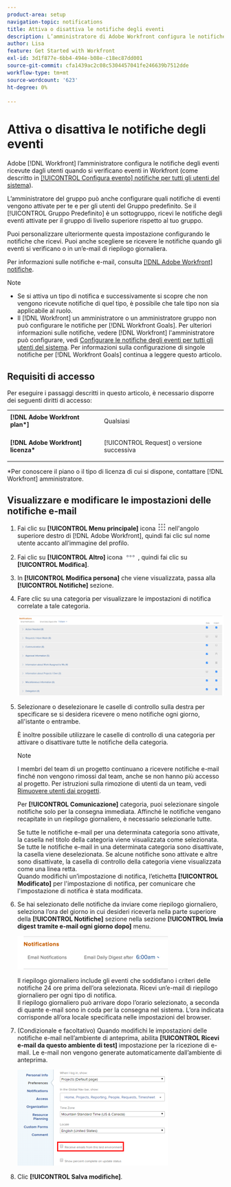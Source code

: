 ```yaml
---
product-area: setup
navigation-topic: notifications
title: Attiva o disattiva le notifiche degli eventi
description: L’amministratore di Adobe Workfront configura le notifiche degli eventi ricevute dagli utenti quando si verificano eventi in Workfront.
author: Lisa
feature: Get Started with Workfront
exl-id: 3d1f877e-6bb4-494e-b08e-c18ec87dd001
source-git-commit: cfa1439ac2c08c5304457041fe246639b7512dde
workflow-type: tm+mt
source-wordcount: '623'
ht-degree: 0%

---
```


# Attiva o disattiva le notifiche degli eventi

Adobe [!DNL Workfront] l’amministratore configura le notifiche degli eventi ricevute dagli utenti quando si verificano eventi in Workfront (come descritto in [[!UICONTROL Configura evento] notifiche per tutti gli utenti del sistema](../../administration-and-setup/manage-workfront/emails/configure-event-notifications-for-everyone-in-the-system.md)).

L’amministratore del gruppo può anche configurare quali notifiche di eventi vengono attivate per te e per gli utenti del Gruppo predefinito. Se il [!UICONTROL Gruppo Predefinito] è un sottogruppo, ricevi le notifiche degli eventi attivate per il gruppo di livello superiore rispetto al tuo gruppo.

Puoi personalizzare ulteriormente questa impostazione configurando le notifiche che ricevi. Puoi anche scegliere se ricevere le notifiche quando gli eventi si verificano o in un’e-mail di riepilogo giornaliera.

Per informazioni sulle notifiche e-mail, consulta [[!DNL Adobe Workfront] notifiche](../../workfront-basics/using-notifications/wf-notifications.md).

>[!NOTE]
>
>* Se si attiva un tipo di notifica e successivamente si scopre che non vengono ricevute notifiche di quel tipo, è possibile che tale tipo non sia applicabile al ruolo.
>* Il [!DNL Workfront] un amministratore o un amministratore gruppo non può configurare le notifiche per [!DNL Workfront Goals]. Per ulteriori informazioni sulle notifiche, vedere [!DNL Workfront] l&#39;amministratore può configurare, vedi [Configurare le notifiche degli eventi per tutti gli utenti del sistema](../../administration-and-setup/manage-workfront/emails/configure-event-notifications-for-everyone-in-the-system.md). Per informazioni sulla configurazione di singole notifiche per [!DNL Workfront Goals] continua a leggere questo articolo.
>

## Requisiti di accesso

Per eseguire i passaggi descritti in questo articolo, è necessario disporre dei seguenti diritti di accesso:

<table style="table-layout:auto"> 
 <col> 
 </col> 
 <col> 
 </col> 
 <tbody> 
  <tr> 
   <td role="rowheader"><strong>[!DNL Adobe Workfront plan*]</strong></td> 
   <td> <p>Qualsiasi</p> </td> 
  </tr> 
  <tr> 
   <td role="rowheader"><strong>[!DNL Adobe Workfront] licenza*</strong></td> 
   <td> <p>[!UICONTROL Request] o versione successiva</p> </td> 
  </tr> 
 </tbody> 
</table>

&#42;Per conoscere il piano o il tipo di licenza di cui si dispone, contattare [!DNL Workfront] amministratore.

## Visualizzare e modificare le impostazioni delle notifiche e-mail

1. Fai clic su **[!UICONTROL Menu principale]** icona ![](assets/main-menu-icon.png) nell&#39;angolo superiore destro di [!DNL Adobe Workfront], quindi fai clic sul nome utente accanto all’immagine del profilo.

1. Fai clic su **[!UICONTROL Altro]** icona ![](assets/more-icon.png) , quindi fai clic su **[!UICONTROL Modifica]**.

1. In **[!UICONTROL Modifica persona]** che viene visualizzata, passa alla **[!UICONTROL Notifiche]** sezione.

1. Fare clic su una categoria per visualizzare le impostazioni di notifica correlate a tale categoria.

   ![](assets/my-profile-notifications.png)

1. Selezionare o deselezionare le caselle di controllo sulla destra per specificare se si desidera ricevere o meno notifiche ogni giorno, all&#39;istante o entrambe.

   È inoltre possibile utilizzare le caselle di controllo di una categoria per attivare o disattivare tutte le notifiche della categoria.

   >[!NOTE]
   >
   >I membri del team di un progetto continuano a ricevere notifiche e-mail finché non vengono rimossi dal team, anche se non hanno più accesso al progetto. Per istruzioni sulla rimozione di utenti da un team, vedi [Rimuovere utenti dai progetti](../../manage-work/projects/manage-projects/remove-users-from-projects.md).

   Per **[!UICONTROL Comunicazione]** categoria, puoi selezionare singole notifiche solo per la consegna immediata. Affinché le notifiche vengano recapitate in un riepilogo giornaliero, è necessario selezionarle tutte.

   Se tutte le notifiche e-mail per una determinata categoria sono attivate, la casella nel titolo della categoria viene visualizzata come selezionata. Se tutte le notifiche e-mail in una determinata categoria sono disattivate, la casella viene deselezionata. Se alcune notifiche sono attivate e altre sono disattivate, la casella di controllo della categoria viene visualizzata come una linea retta.\
   Quando modifichi un’impostazione di notifica, l’etichetta **[!UICONTROL Modificato]** per l&#39;impostazione di notifica, per comunicare che l&#39;impostazione di notifica è stata modificata.

1. Se hai selezionato delle notifiche da inviare come riepilogo giornaliero, seleziona l’ora del giorno in cui desideri riceverla nella parte superiore della **[!UICONTROL Notifiche]** sezione nella sezione **[!UICONTROL Invia digest tramite e-mail ogni giorno dopo]** menu.

   ![](assets/digest-time-stamp-my-settings-350x78.png)

   Il riepilogo giornaliero include gli eventi che soddisfano i criteri delle notifiche 24 ore prima dell’ora selezionata. Ricevi un’e-mail di riepilogo giornaliero per ogni tipo di notifica.\
   Il riepilogo giornaliero può arrivare dopo l’orario selezionato, a seconda di quante e-mail sono in coda per la consegna nel sistema. L’ora indicata corrisponde all’ora locale specificata nelle impostazioni del browser.

1. (Condizionale e facoltativo) Quando modifichi le impostazioni delle notifiche e-mail nell’ambiente di anteprima, abilita **[!UICONTROL Ricevi e-mail da questo ambiente di test]** impostazione per la ricezione di e-mail. Le e-mail non vengono generate automaticamente dall’ambiente di anteprima.

   ![](assets/receive-emails-from-sandbox-setting-edit-350x223.png)

1. Clic **[!UICONTROL Salva modifiche]**.
